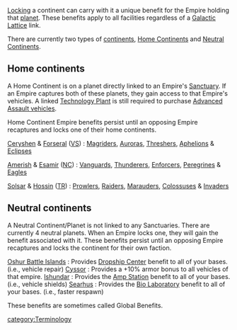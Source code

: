 [Locking](../etc/Continental_lock.md) a continent can carry with it a
unique benefit for the Empire holding that [planet](../locations/Planet.md).
These benefits apply to all facilities regardless of a [Galactic
Lattice](Galactic_Lattice.md) link.

There are currently two types of [continents](../locations/Continent.md),
[Home Continents](../locations/Home_Continent.md) and [Neutral
Continents](Neutral_Continent.md).

## Home continents

A Home Continent is on a planet directly linked to an Empire's
[Sanctuary](../locations/Sanctuary.md). If an Empire captures both of these
planets, they gain access to that Empire's vehicles. A linked
[Technology Plant](../locations/Technology_Plant.md) is still required to
purchase [Advanced Assault
vehicles](../vehicles/Advanced_Assault_vehicles.md).

Home Continent Empire benefits persist until an opposing Empire
recaptures and locks one of their home continents.

[Ceryshen](../locations/Ceryshen.md) & [Forseral](../locations/Forseral.md) ([VS](../etc/Vanu_Sovereignty.md)) : [Magriders](../vehicles/Magrider.md), [Auroras](../vehicles/Aurora.md), [Threshers](../vehicles/Thresher.md), [Aphelions](../vehicles/Aphelion.md) & [Eclipses](../vehicles/Eclipse.md)

<!-- -->

[Amerish](../locations/Amerish.md) & [Esamir](../locations/Esamir.md) ([NC](../etc/New_Conglomerate.md)) : [Vanguards](../vehicles/Vanguard.md), [Thunderers](../vehicles/Thunderer.md), [Enforcers](../vehicles/Enforcer.md), [Peregrines](../items/Peregrine.md) & [Eagles](../vehicles/Eagle.md)

<!-- -->

[Solsar](../locations/Solsar.md) & [Hossin](../locations/Hossin.md) ([TR](../etc/Terran_Republic.md)) : [Prowlers](../vehicles/Prowler.md), [Raiders](../vehicles/Raider.md), [Marauders](../vehicles/Marauder.md), [Colossuses](../vehicles/Colossus.md) & [Invaders](../items/Invader.md)

## Neutral continents

A Neutral Continent/Planet is not linked to any Sanctuaries. There are
currently 4 neutral planets. When an Empire locks one, they will gain
the benefit associated with it. These benefits persist until an opposing
Empire recaptures and locks the continent for their own faction.

[Oshur Battle Islands](../locations/Oshur.md) : Provides [Dropship Center](../locations/Dropship_Center.md) benefit to all of your bases. (i.e., vehicle repair)
[Cyssor](../locations/Cyssor.md) : Provides a +10% armor bonus to all vehicles of that empire.
[Ishundar](../locations/Ishundar.md) : Provides the [Amp Station](../locations/Amp_Station.md) benefit to all of your bases. (i.e., vehicle shields)
[Searhus](../locations/Searhus.md) : Provides the [Bio Laboratory](../locations/Bio_Laboratory.md) benefit to all of your bases. (i.e., faster respawn)

These benefits are sometimes called Global Benefits.

[category:Terminology](category:Terminology.md)

